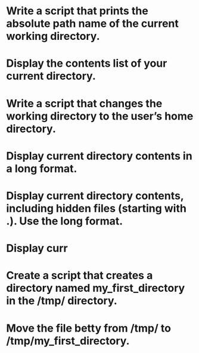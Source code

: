 # Write a script that prints the absolute path name of the current working directory.
# Display the contents list of your current directory.
# Write a script that changes the working directory to the user’s home directory.
# Display current directory contents in a long format.
# Display current directory contents, including hidden files (starting with .). Use the long format.
# Display curr
# Create a script that creates a directory named my_first_directory in the /tmp/ directory.
# Move the file betty from /tmp/ to /tmp/my_first_directory.
